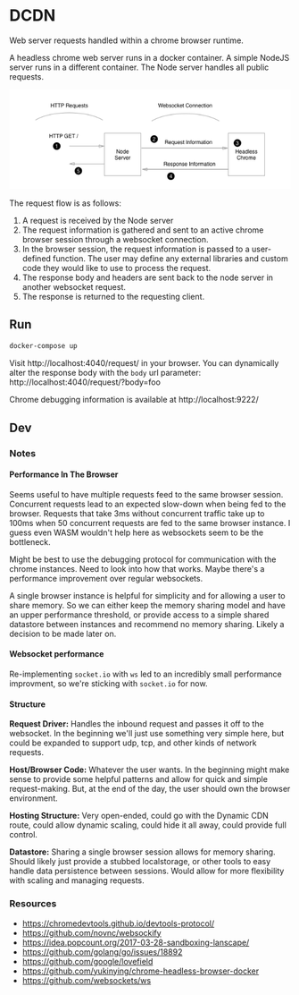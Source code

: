 # DCDN

Web server requests handled within a chrome browser runtime.

A headless chrome web server runs in a docker container. A simple NodeJS server runs in a different container. The Node server handles all public requests.

![](request-diagram.png?1 "Optional title")

The request flow is as follows:

1. A request is received by the Node server
2. The request information is gathered and sent to an active chrome browser session through a websocket connection. 
3. In the browser session, the request information is passed to a user-defined function. The user may define any external libraries and custom code they would like to use to process the request.
4. The response body and headers are sent back to the node server in another websocket request.
5. The response is returned to the requesting client.

## Run

```bash
docker-compose up
```

Visit http://localhost:4040/request/ in your browser. You can dynamically alter the response body with the `body` url parameter: http://localhost:4040/request/?body=foo

Chrome debugging information is available at http://localhost:9222/


## Dev

### Notes

#### Performance In The Browser

Seems useful to have multiple requests feed to the same browser session. Concurrent requests lead to an expected slow-down when being fed to the browser. Requests that take 3ms without concurrent traffic take up to 100ms when 50 concurrent requests are fed to the same browser instance. I guess even WASM wouldn't help here as websockets seem to be the bottleneck. 

Might be best to use the debugging protocol for communication with the chrome instances. Need to look into how that works. Maybe there's a performance improvement over regular websockets. 

A single browser instance is helpful for simplicity and for allowing a user to share memory. So we can either keep the memory sharing model and have an upper performance threshold, or provide access to a simple shared datastore between instances and recommend no memory sharing. Likely a decision to be made later on. 

#### Websocket performance

Re-implementing `socket.io` with `ws` led to an incredibly small performance improvment, so we're sticking with `socket.io` for now.

#### Structure

**Request Driver:** Handles the inbound request and passes it off to the websocket. In the beginning we'll just use something very simple here, but could be expanded to support udp, tcp, and other kinds of network requests.

**Host/Browser Code:** Whatever the user wants. In the beginning might make sense to provide some helpful patterns and allow for quick and simple request-making. But, at the end of the day, the user should own the browser environment.

**Hosting Structure:** Very open-ended, could go with the Dynamic CDN route, could allow dynamic scaling, could hide it all away, could provide full control. 

**Datastore:** Sharing a single browser session allows for memory sharing. Should likely just provide a stubbed localstorage, or other tools to easy handle data persistence between sessions. Would allow for more flexibility with scaling and managing requests. 



### Resources

 - https://chromedevtools.github.io/devtools-protocol/
 - https://github.com/novnc/websockify
 - https://idea.popcount.org/2017-03-28-sandboxing-lanscape/
 - https://github.com/golang/go/issues/18892
 - https://github.com/google/lovefield  
 - https://github.com/yukinying/chrome-headless-browser-docker
 - https://github.com/websockets/ws